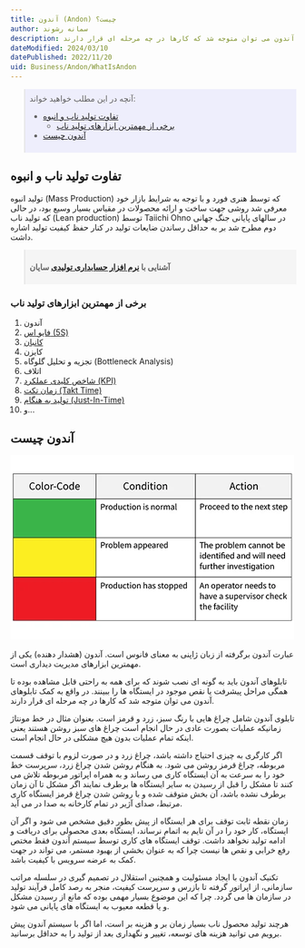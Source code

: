 ```yaml
---
title: آندون (Andon) چیست؟
author: سمانه رشوند
description: آندون (هشدار دهنده) یکی از مهمترین ابزارهای مدیریت دیداری است، در واقع به کمک تابلوهای آندون می توان متوجه شد که کارها در چه مرحله ای قرار دارند.
dateModified: 2024/03/10
datePublished: 2022/11/20
uid: Business/Andon/WhatIsAndon
---
```


<blockquote style="background-color:#eeeefc; padding:0.5rem">
آنچه در این مطلب خواهید خواند:

- [تفاوت تولید ناب و انبوه](#تفاوت-تولید-ناب-و-انبوه)
    - [برخی از مهمترین ابزارهای تولید ناب](#برخی-از-مهمترین-ابزارهای-تولید-ناب)
- [آندون چیست](#آندون-چیست)

</blockquote>

## تفاوت تولید ناب و انبوه

تولید انبوه (Mass Production) که توسط هنری فورد و با توجه به شرایط بازار خود معرفی شد روشی جهت ساخت و ارائه محصولات در مقیاس بسیار وسیع بود، در حالی که تولید ناب (Lean production) توسط Taiichi Ohno در سالهای پایانی جنگ جهانی دوم مطرح شد بر به حداقل رساندن ضایعات تولید در کنار حفظ کیفیت تولید اشاره داشت.

<blockquote style="background-color:#f5f5f5; padding:0.5rem">
<p><strong>آشنایی با <a href="https://www.hooshkar.com/Software/Sayan/Package/Industrial" target="_blank">نرم افزار حسابداری تولیدی</a> سایان</p></strong></blockquote>

### برخی از مهمترین ابزارهای تولید ناب


1.  آندون
2.	<a href="https://www.hooshkar.com/Wiki/Business/5S" target="_blank">فایو اس (5S)</a>
3.	<a href="https://www.hooshkar.com/Wiki/Business/WhatIsKanban" target="_blank">کانبان</a>
4.	کایزن
5.	تجزیه و تحلیل گلوگاه (Bottleneck Analysis)
6.	اتلاف
7.	<a href="https://www.hooshkar.com/Wiki/Business/WhatIsKpi" target="_blank">شاخص کلیدی عملکرد (KPI)</a>
8.  <a href="https://www.hooshkar.com/Wiki/Business/TaktTime" target="_blank">زمان تکت (Takt Time)</a>
9.	<a href="https://www.hooshkar.com/Wiki/Production/JustInTime" target="_blank">تولید به هنگام (Just-In-Time)</a>
10.	و...




## آندون چیست

![آندون (Andon)](./Images/Andon.webp)

عبارت آندون برگرفته از زبان ژاپنی به معنای فانوس است. آندون (هشدار دهنده) یکی از مهمترین ابزارهای مدیریت دیداری است.

تابلوهای آندون باید به گونه ای نصب شوند که برای همه به راحتی قابل مشاهده بوده تا همگی مراحل پیشرفت یا نقص موجود در ایستگاه ها را ببینند. در واقع به کمک تابلوهای آندون می توان متوجه شد که کارها در چه مرحله ای قرار دارند.

تابلوی آندون شامل چراغ هایی با رنگ سبز، زرد و قرمز است. بعنوان مثال در خط مونتاژ زمانیکه عملیات بصورت عادی در حال انجام است چراغ ‌های سبز روشن هستند یعنی اینکه تمام عملیات بدون هیچ مشکلی در حال انجام است. 

اگر کارگری به چیزی احتیاج داشته باشد، چراغ زرد و در‌ صورت لزوم با توقف قسمت مربوطه، چراغ قرمز روشن می ‌شود. به هنگام روشن شدن چراغ زرد، سرپرست خط خود را به سرعت به آن ایستگاه کاری می‌ رساند و به همراه اپراتور مربوطه تلاش می ‌کنند تا مشکل را قبل از رسیدن به سایر ایستگاه‌ ها برطرف نمایند اگر مشکل تا آن زمان برطرف ‌نشده باشد، آن بخش متوقف ‌شده و با روشن ‌شدن چراغ قرمز ایستگاه کاری مرتبط، صدای آژیر در تمام کارخانه به صدا در ‌می ‌آید.

زمان نقطه ثابت توقف برای هر ایستگاه از پیش بطور دقیق مشخص می شود و اگر آن ایستگاه، کار خود را در آن تایم به اتمام نرساند، ایستگاه بعدی محصولی برای دریافت و ادامه تولید نخواهد داشت. توقف ایستگاه های کاری توسط سیستم آندون فقط مختص رفع خرابی و نقص ها نیست چرا که به عنوان بخشی از بهبود مستمر، می ‌تواند در جهت کمک به عرضه سرویس با کیفیت باشد.

تکنیک آندون با ایجاد مسئولیت و همچنین استقلال در تصمیم ‌گیری در سلسله مراتب سازمانی، از اپراتور گرفته تا بازرس و سرپرست ‌کیفیت، منجر به رصد ‌کامل فرآیند تولید در ‌سازمان ها می‌ گردد. چرا که این موضوع بسیار مهمی بوده که مانع از رسیدن مشکل و یا قطعه معیوب به ایستگاه‌ های پایانی می ‌شود.

هرچند تولید محصول ناب بسیار زمان بر و هزینه بر است، اما اگر با سیستم آندون پیش برویم می توانید هزینه های توسعه، تغییر و نگهداری بعد از تولید را به حداقل برسانید. 


[تفاوت تولید ناب و انبوه]: #تفاوت-تولید-ناب-و-انبوه
[برخی از مهمترین ابزارهای تولید ناب]: #برخی-از-مهمترین-ابزارهای-تولید-ناب
[آندون (Andon) چیست؟]: #آندون-andon-چیست؟